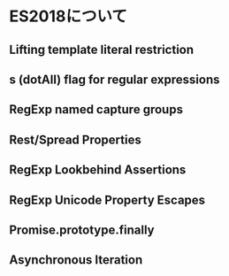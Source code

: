 # ES2018について

## Lifting template literal restriction

## s (dotAll) flag for regular expressions

## RegExp named capture groups

## Rest/Spread Properties

## RegExp Lookbehind Assertions

## RegExp Unicode Property Escapes

## Promise.prototype.finally

## Asynchronous Iteration